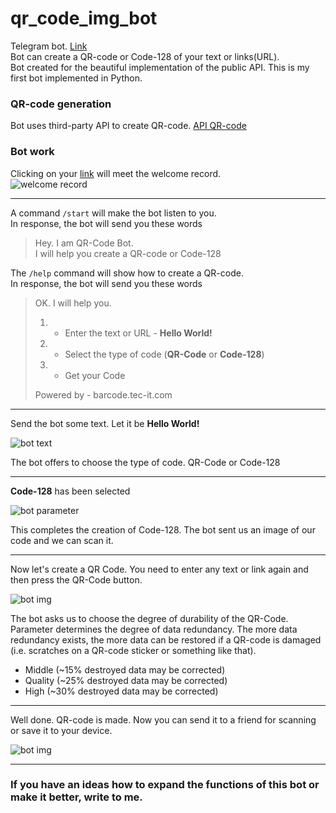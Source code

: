 # qr_code_img_bot
[1]: https://t.me/qr_code_img_bot
Telegram bot. [Link][1]  
Bot can create a QR-code or Code-128 of your text or links(URL).  
Bot created for the beautiful implementation of the public API. This is my first bot implemented in Python.

### QR-code generation  
Bot uses third-party API to create QR-code. [API QR-code](https://barcode.tec-it.com/en/)

### Bot work  
Clicking on your [link][1] will meet the welcome record.  
![welcome record](https://i.imgur.com/SAarZFK.png)  

---
A command ```/start``` will make the bot listen to you.  
In response, the bot will send you these words  
>Hey. I am QR-Code Bot.  
>I will help you create a QR-code or Code-128

The ```/help``` command will show how to create a QR-code.  
In response, the bot will send you these words  
>OK. I will help you.  
>1) - Enter the text or URL - **Hello World!** 
>2) - Select the type of code (**QR-Code** or **Code-128**)  
>3) - Get your Code  
>
>Powered by - barcode.tec-it.com
---
Send the bot some text. Let it be **Hello World!**  

![bot text](https://i.imgur.com/w17Jbeg.jpg)  

The bot offers to choose the type of code. QR-Code or Code-128

---
**Code-128** has been selected  

![bot parameter](https://i.imgur.com/rJ9DkN6.jpg)  

This completes the creation of Code-128. The bot sent us an image of our code and we can scan it.  

---
Now let's create a QR Code. You need to enter any text or link again and then press the QR-Code button.

![bot img](https://i.imgur.com/0p7Uanr.jpg)   

The bot asks us to choose the degree of durability of the QR-Code.
Parameter determines the degree of data redundancy. The more data redundancy exists, the more data can be restored if a QR-code is damaged (i.e. scratches on a QR-code sticker or something like that).  
* Middle (~15% destroyed data may be corrected)  
* Quality (~25% destroyed data may be corrected)  
* High (~30% destroyed data may be corrected)  
---

Well done. QR-code is made. Now you can send it to a friend for scanning or save it to your device.  

![bot img](https://i.imgur.com/SilSx9H.jpg)

---

### If you have an ideas how to expand the functions of this bot or make it better, write to me.
